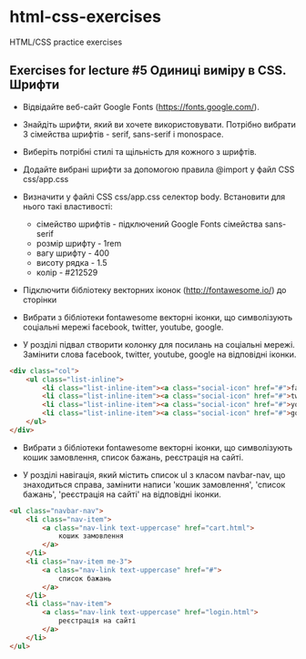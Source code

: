 # html-css-exercises

HTML/CSS practice exercises

## Exercises for lecture #5 Одиниці виміру в CSS. Шрифти

- Відвідайте веб-сайт Google Fonts (https://fonts.google.com/).
- Знайдіть шрифти, який ви хочете використовувати. Потрібно вибрати 3 сімейства шрифтів - serif, sans-serif і monospace.
- Виберіть потрібні стилі та щільність для кожного з шрифтів.
- Додайте вибрані шрифти за допомогою правила @import у файл CSS css/app.css

- Визначити у файлі CSS css/app.css селектор body. Встановити для нього такі властивості:

    - сімейство шрифтів - підключений Google Fonts сімейства sans-serif
    - розмір шрифту - 1rem 
    - вагу шрифту - 400
    - висоту рядка - 1.5
    - колір - #212529
 
- Підключити бібліотеку векторних іконок (http://fontawesome.io/) до сторінки  
- Вибрати з бібліотеки fontawesome векторні іконки, що символізують соціальні мережі facebook, twitter, youtube, google.

- У розділі підвал створити колонку для посилань на соціальні мережі. Замінити слова facebook, twitter, youtube, google на відповідні іконки.

```html
<div class="col">
    <ul class="list-inline">
        <li class="list-inline-item"><a class="social-icon" href="#">facebook</a></li>
        <li class="list-inline-item"><a class="social-icon" href="#">twitter</a></li>
        <li class="list-inline-item"><a class="social-icon" href="#">youtube</a></li>
        <li class="list-inline-item"><a class="social-icon" href="#">google</a></li>
    </ul>
</div>
```

- Вибрати з бібліотеки fontawesome векторні іконки, що символізують кошик замовлення, список бажань, реєстрація на сайті.

- У розділі навігація, який містить список ul з класом navbar-nav, що знаходиться справа, замінити написи 'кошик замовлення', 'список бажань', 'реєстрація на сайті' на відповідні іконки.

```html
<ul class="navbar-nav">
    <li class="nav-item">
        <a class="nav-link text-uppercase" href="cart.html">
            кошик замовлення
        </a>
    </li>
    <li class="nav-item me-3">
        <a class="nav-link text-uppercase" href="#">
            список бажань
        </a>
    </li>
    <li class="nav-item">
        <a class="nav-link text-uppercase" href="login.html">
            реєстрація на сайті
        </a>
    </li>
</ul>
```
